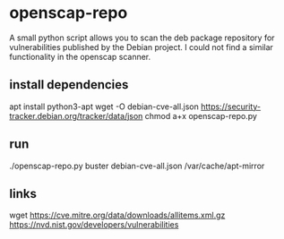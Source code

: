 # openscap-repo

A small python script allows you to scan the deb package repository for vulnerabilities published by the Debian project. I could not find a similar functionality in the openscap scanner.

## install dependencies

apt install python3-apt
wget -O debian-cve-all.json https://security-tracker.debian.org/tracker/data/json
chmod a+x openscap-repo.py

## run

./openscap-repo.py buster debian-cve-all.json /var/cache/apt-mirror

## links

wget https://cve.mitre.org/data/downloads/allitems.xml.gz
https://nvd.nist.gov/developers/vulnerabilities